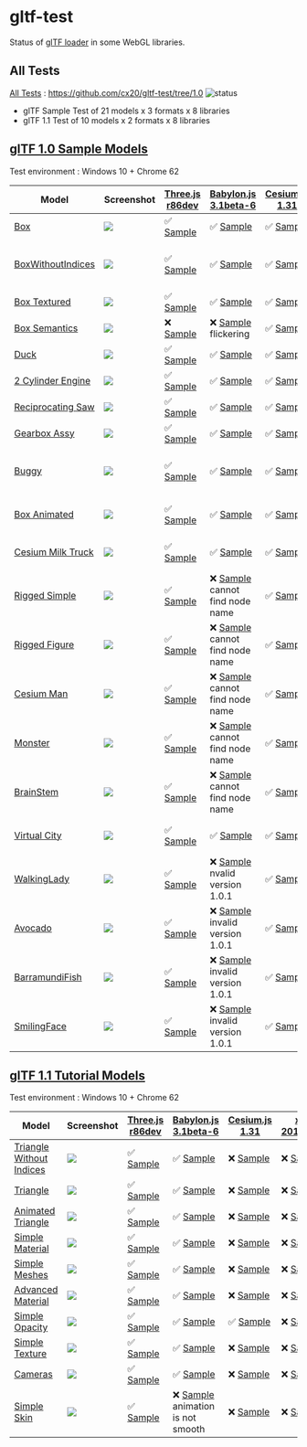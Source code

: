 # gltf-test

Status of [glTF loader](https://github.com/KhronosGroup/glTF#webgl-engines) in some WebGL libraries.

## All Tests

[All Tests]( https://cdn.rawgit.com/cx20/gltf-test/c4c3bb30f3a7d5b6d92e8c3198838741175be266/index.html ) : https://github.com/cx20/gltf-test/tree/1.0 ![status](https://img.shields.io/badge/glTF-1%2E0-yellow.svg?style=flat)
- glTF Sample Test of 21 models x 3 formats x 8 libraries
- glTF 1.1 Test of 10 models x 2 formats x 8 libraries


## [glTF 1.0 Sample Models](https://github.com/KhronosGroup/glTF-Sample-Models/tree/master/1.0)

Test environment : Windows 10 + Chrome 62

| Model                                              | Screenshot                                                   |[Three.js r86dev](https://github.com/mrdoob/three.js/tree/dev/examples/js/loaders/GLTFLoader.js)                              |[Babylon.js 3.1beta-6](https://github.com/BabylonJS/Babylon.js/tree/master/loaders/src/glTF)                                                         |[Cesium.js 1.31](https://github.com/AnalyticalGraphicsInc/cesium/)                                               |[xeogl 2017.02.09](https://github.com/xeolabs/xeogl/tree/master/src/models/gltf)                                               |[GLBoost r2dev](https://github.com/emadurandal/GLBoost/blob/master/src/js/middle_level/loader/GLTFLoader.js)                       |[Grimoire.js 2017.03.12](https://github.com/GrimoireGL/grimoirejs-gltf)                                                               |
|----------------------------------------------------|--------------------------------------------------------------|------------------------------------------------------------------------------------------------------------------------------|--------------------------------------------------------------------------------------------------------------------------------------------------|-----------------------------------------------------------------------------------------------------------------|-------------------------------------------------------------------------------------------------------------------------------|-----------------------------------------------------------------------------------------------------------------------------------|--------------------------------------------------------------------------------------------------------------------------------------|
|[Box](sampleModels/Box)                             |![](sampleModels/Box/screenshot/screenshot.png)               |:white_check_mark: [Sample](https://cdn.rawgit.com/cx20/gltf-test/c4c3bb30f3a7d5b6d92e8c3198838741175be266/examples/threejs/index.html?model=Box&scale=1)                   |:white_check_mark: [Sample](https://cdn.rawgit.com/cx20/gltf-test/c4c3bb30f3a7d5b6d92e8c3198838741175be266/examples/babylonjs/index.html?model=Box&scale=1)                                     |:white_check_mark: [Sample](https://cdn.rawgit.com/cx20/gltf-test/c4c3bb30f3a7d5b6d92e8c3198838741175be266/examples/cesium/index.html?model=Box)               |:white_check_mark: [Sample](https://cdn.rawgit.com/cx20/gltf-test/c4c3bb30f3a7d5b6d92e8c3198838741175be266/examples/xeogl/index.html?model=Box&scale=1)                      |:white_check_mark: [Sample](https://cdn.rawgit.com/cx20/gltf-test/c4c3bb30f3a7d5b6d92e8c3198838741175be266/examples/glboost/index.html?model=Box&scale=1)                        |:white_check_mark: [Sample](https://cdn.rawgit.com/cx20/gltf-test/c4c3bb30f3a7d5b6d92e8c3198838741175be266/examples/grimoiregl/index.html?model=Box&scale=1)                        |
|[BoxWithoutIndices](sampleModels/BoxWithoutIndices) |![](sampleModels/BoxWithoutIndices/screenshot/screenshot.png) |:white_check_mark: [Sample](https://cdn.rawgit.com/cx20/gltf-test/c4c3bb30f3a7d5b6d92e8c3198838741175be266/examples/threejs/index.html?model=BoxWithoutIndices&scale=1)     |:white_check_mark: [Sample](https://cdn.rawgit.com/cx20/gltf-test/c4c3bb30f3a7d5b6d92e8c3198838741175be266/examples/babylonjs/index.html?model=BoxWithoutIndices&scale=1)                       |:white_check_mark: [Sample](https://cdn.rawgit.com/cx20/gltf-test/c4c3bb30f3a7d5b6d92e8c3198838741175be266/examples/cesium/index.html?model=BoxWithoutIndices) |:x: [Sample](https://cdn.rawgit.com/cx20/gltf-test/c4c3bb30f3a7d5b6d92e8c3198838741175be266/examples/xeogl/index.html?model=BoxWithoutIndices&scale=1) glTF-Embedded not work|:white_check_mark: [Sample](https://cdn.rawgit.com/cx20/gltf-test/c4c3bb30f3a7d5b6d92e8c3198838741175be266/examples/glboost/index.html?model=BoxWithoutIndices&scale=1)          |:white_check_mark: [Sample](https://cdn.rawgit.com/cx20/gltf-test/c4c3bb30f3a7d5b6d92e8c3198838741175be266/examples/grimoiregl/index.html?model=BoxWithoutIndices&scale=1)          |
|[Box Textured](sampleModels/BoxTextured)            |![](sampleModels/BoxTextured/screenshot/screenshot.png)       |:white_check_mark: [Sample](https://cdn.rawgit.com/cx20/gltf-test/c4c3bb30f3a7d5b6d92e8c3198838741175be266/examples/threejs/index.html?model=BoxTextured&scale=1)           |:white_check_mark: [Sample](https://cdn.rawgit.com/cx20/gltf-test/c4c3bb30f3a7d5b6d92e8c3198838741175be266/examples/babylonjs/index.html?model=BoxTextured&scale=1)                             |:white_check_mark: [Sample](https://cdn.rawgit.com/cx20/gltf-test/c4c3bb30f3a7d5b6d92e8c3198838741175be266/examples/cesium/index.html?model=BoxTextured)       |:white_check_mark: [Sample](https://cdn.rawgit.com/cx20/gltf-test/c4c3bb30f3a7d5b6d92e8c3198838741175be266/examples/xeogl/index.html?model=BoxTextured&scale=1)              |:white_check_mark: [Sample](https://cdn.rawgit.com/cx20/gltf-test/c4c3bb30f3a7d5b6d92e8c3198838741175be266/examples/glboost/index.html?model=BoxTextured&scale=1)                |:white_check_mark: [Sample](https://cdn.rawgit.com/cx20/gltf-test/c4c3bb30f3a7d5b6d92e8c3198838741175be266/examples/grimoiregl/index.html?model=BoxTextured&scale=1)                |
|[Box Semantics](sampleModels/BoxSemantics)          |![](sampleModels/BoxSemantics/screenshot/screenshot.png)      |:x: [Sample](https://cdn.rawgit.com/cx20/gltf-test/c4c3bb30f3a7d5b6d92e8c3198838741175be266/examples/threejs/index.html?model=BoxSemantics&scale=1)                         |:x: [Sample](https://cdn.rawgit.com/cx20/gltf-test/c4c3bb30f3a7d5b6d92e8c3198838741175be266/examples/babylonjs/index.html?model=BoxSemantics&scale=1) flickering                                |:white_check_mark: [Sample](https://cdn.rawgit.com/cx20/gltf-test/c4c3bb30f3a7d5b6d92e8c3198838741175be266/examples/cesium/index.html?model=BoxSemantics)      |:white_check_mark: [Sample](https://cdn.rawgit.com/cx20/gltf-test/c4c3bb30f3a7d5b6d92e8c3198838741175be266/examples/xeogl/index.html?model=BoxSemantics&scale=1)             |:white_check_mark: [Sample](https://cdn.rawgit.com/cx20/gltf-test/c4c3bb30f3a7d5b6d92e8c3198838741175be266/examples/glboost/index.html?model=BoxSemantics&scale=1)               |:x: [Sample](https://cdn.rawgit.com/cx20/gltf-test/c4c3bb30f3a7d5b6d92e8c3198838741175be266/examples/grimoiregl/index.html?model=BoxSemantics&scale=1)                              |
|[Duck](sampleModels/Duck)                           |![](sampleModels/Duck/screenshot/screenshot.png)              |:white_check_mark: [Sample](https://cdn.rawgit.com/cx20/gltf-test/c4c3bb30f3a7d5b6d92e8c3198838741175be266/examples/threejs/index.html?model=Duck&scale=1)                  |:white_check_mark: [Sample](https://cdn.rawgit.com/cx20/gltf-test/c4c3bb30f3a7d5b6d92e8c3198838741175be266/examples/babylonjs/index.html?model=Duck&scale=1)                                    |:white_check_mark: [Sample](https://cdn.rawgit.com/cx20/gltf-test/c4c3bb30f3a7d5b6d92e8c3198838741175be266/examples/cesium/index.html?model=Duck)              |:white_check_mark: [Sample](https://cdn.rawgit.com/cx20/gltf-test/c4c3bb30f3a7d5b6d92e8c3198838741175be266/examples/xeogl/index.html?model=Duck&scale=1)                     |:white_check_mark: [Sample](https://cdn.rawgit.com/cx20/gltf-test/c4c3bb30f3a7d5b6d92e8c3198838741175be266/examples/glboost/index.html?model=Duck&scale=1)                       |:white_check_mark: [Sample](https://cdn.rawgit.com/cx20/gltf-test/c4c3bb30f3a7d5b6d92e8c3198838741175be266/examples/grimoiregl/index.html?model=Duck&scale=1)                       |
|[2 Cylinder Engine](sampleModels/2CylinderEngine)   |![](sampleModels/2CylinderEngine/screenshot/screenshot.png)   |:white_check_mark: [Sample](https://cdn.rawgit.com/cx20/gltf-test/c4c3bb30f3a7d5b6d92e8c3198838741175be266/examples/threejs/index.html?model=2CylinderEngine&scale=0.005)   |:white_check_mark: [Sample](https://cdn.rawgit.com/cx20/gltf-test/c4c3bb30f3a7d5b6d92e8c3198838741175be266/examples/babylonjs/index.html?model=2CylinderEngine&scale=0.005)                     |:white_check_mark: [Sample](https://cdn.rawgit.com/cx20/gltf-test/c4c3bb30f3a7d5b6d92e8c3198838741175be266/examples/cesium/index.html?model=2CylinderEngine)   |:white_check_mark: [Sample](https://cdn.rawgit.com/cx20/gltf-test/c4c3bb30f3a7d5b6d92e8c3198838741175be266/examples/xeogl/index.html?model=2CylinderEngine&scale=0.005)      |:white_check_mark: [Sample](https://cdn.rawgit.com/cx20/gltf-test/c4c3bb30f3a7d5b6d92e8c3198838741175be266/examples/glboost/index.html?model=2CylinderEngine&scale=0.005)        |:white_check_mark: [Sample](https://cdn.rawgit.com/cx20/gltf-test/c4c3bb30f3a7d5b6d92e8c3198838741175be266/examples/grimoiregl/index.html?model=2CylinderEngine&scale=0.005)        |
|[Reciprocating Saw](sampleModels/ReciprocatingSaw)  |![](sampleModels/ReciprocatingSaw/screenshot/screenshot.png)  |:white_check_mark: [Sample](https://cdn.rawgit.com/cx20/gltf-test/c4c3bb30f3a7d5b6d92e8c3198838741175be266/examples/threejs/index.html?model=ReciprocatingSaw&scale=0.01)   |:white_check_mark: [Sample](https://cdn.rawgit.com/cx20/gltf-test/c4c3bb30f3a7d5b6d92e8c3198838741175be266/examples/babylonjs/index.html?model=ReciprocatingSaw&scale=0.01)                     |:white_check_mark: [Sample](https://cdn.rawgit.com/cx20/gltf-test/c4c3bb30f3a7d5b6d92e8c3198838741175be266/examples/cesium/index.html?model=ReciprocatingSaw)  |:white_check_mark: [Sample](https://cdn.rawgit.com/cx20/gltf-test/c4c3bb30f3a7d5b6d92e8c3198838741175be266/examples/xeogl/index.html?model=ReciprocatingSaw&scale=0.01)      |:white_check_mark: [Sample](https://cdn.rawgit.com/cx20/gltf-test/c4c3bb30f3a7d5b6d92e8c3198838741175be266/examples/glboost/index.html?model=ReciprocatingSaw&scale=0.01)        |:white_check_mark: [Sample](https://cdn.rawgit.com/cx20/gltf-test/c4c3bb30f3a7d5b6d92e8c3198838741175be266/examples/grimoiregl/index.html?model=ReciprocatingSaw&scale=0.01)        |
|[Gearbox Assy](sampleModels/GearboxAssy)            |![](sampleModels/GearboxAssy/screenshot/screenshot.png)       |:white_check_mark: [Sample](https://cdn.rawgit.com/cx20/gltf-test/c4c3bb30f3a7d5b6d92e8c3198838741175be266/examples/threejs/index.html?model=GearboxAssy&scale=1)           |:white_check_mark: [Sample](https://cdn.rawgit.com/cx20/gltf-test/c4c3bb30f3a7d5b6d92e8c3198838741175be266/examples/babylonjs/index.html?model=GearboxAssy&scale=1)                             |:white_check_mark: [Sample](https://cdn.rawgit.com/cx20/gltf-test/c4c3bb30f3a7d5b6d92e8c3198838741175be266/examples/cesium/index.html?model=GearboxAssy)       |:white_check_mark: [Sample](https://cdn.rawgit.com/cx20/gltf-test/c4c3bb30f3a7d5b6d92e8c3198838741175be266/examples/xeogl/index.html?model=GearboxAssy&scale=1)              |:white_check_mark: [Sample](https://cdn.rawgit.com/cx20/gltf-test/c4c3bb30f3a7d5b6d92e8c3198838741175be266/examples/glboost/index.html?model=GearboxAssy&scale=1)                |:white_check_mark: [Sample](https://cdn.rawgit.com/cx20/gltf-test/c4c3bb30f3a7d5b6d92e8c3198838741175be266/examples/grimoiregl/index.html?model=GearboxAssy&scale=1)                |
|[Buggy](sampleModels/Buggy)                         |![](sampleModels/Buggy/screenshot/screenshot.png)             |:white_check_mark: [Sample](https://cdn.rawgit.com/cx20/gltf-test/c4c3bb30f3a7d5b6d92e8c3198838741175be266/examples/threejs/index.html?model=Buggy&scale=0.02)              |:white_check_mark: [Sample](https://cdn.rawgit.com/cx20/gltf-test/c4c3bb30f3a7d5b6d92e8c3198838741175be266/examples/babylonjs/index.html?model=Buggy&scale=0.02)                                |:white_check_mark: [Sample](https://cdn.rawgit.com/cx20/gltf-test/c4c3bb30f3a7d5b6d92e8c3198838741175be266/examples/cesium/index.html?model=Buggy)             |:x: [Sample](https://cdn.rawgit.com/cx20/gltf-test/c4c3bb30f3a7d5b6d92e8c3198838741175be266/examples/xeogl/index.html?model=Buggy&scale=0.02) only partial (glTF-Embedded)   |:white_check_mark: [Sample](https://cdn.rawgit.com/cx20/gltf-test/c4c3bb30f3a7d5b6d92e8c3198838741175be266/examples/glboost/index.html?model=Buggy&scale=0.02)                   |:white_check_mark: [Sample](https://cdn.rawgit.com/cx20/gltf-test/c4c3bb30f3a7d5b6d92e8c3198838741175be266/examples/grimoiregl/index.html?model=Buggy&scale=0.02)                   |
|[Box Animated](sampleModels/BoxAnimated)            |![](sampleModels/BoxAnimated/screenshot/screenshot.gif)       |:white_check_mark: [Sample](https://cdn.rawgit.com/cx20/gltf-test/c4c3bb30f3a7d5b6d92e8c3198838741175be266/examples/threejs/index.html?model=BoxAnimated&scale=0.5)         |:white_check_mark: [Sample](https://cdn.rawgit.com/cx20/gltf-test/c4c3bb30f3a7d5b6d92e8c3198838741175be266/examples/babylonjs/index.html?model=BoxAnimated&scale=0.5)                           |:white_check_mark: [Sample](https://cdn.rawgit.com/cx20/gltf-test/c4c3bb30f3a7d5b6d92e8c3198838741175be266/examples/cesium/index.html?model=BoxAnimated)       |:x: [Sample](https://cdn.rawgit.com/cx20/gltf-test/c4c3bb30f3a7d5b6d92e8c3198838741175be266/examples/xeogl/index.html?model=BoxAnimated&scale=0.5) animation not support     |:white_check_mark: [Sample](https://cdn.rawgit.com/cx20/gltf-test/c4c3bb30f3a7d5b6d92e8c3198838741175be266/examples/glboost/index.html?model=BoxAnimated&scale=0.5)              |:white_check_mark: [Sample](https://cdn.rawgit.com/cx20/gltf-test/c4c3bb30f3a7d5b6d92e8c3198838741175be266/examples/grimoiregl/index.html?model=BoxAnimated&scale=0.5)              |
|[Cesium Milk Truck](sampleModels/CesiumMilkTruck)   |![](sampleModels/CesiumMilkTruck/screenshot/screenshot.gif)   |:white_check_mark: [Sample](https://cdn.rawgit.com/cx20/gltf-test/c4c3bb30f3a7d5b6d92e8c3198838741175be266/examples/threejs/index.html?model=CesiumMilkTruck&scale=0.5)     |:white_check_mark: [Sample](https://cdn.rawgit.com/cx20/gltf-test/c4c3bb30f3a7d5b6d92e8c3198838741175be266/examples/babylonjs/index.html?model=CesiumMilkTruck&scale=0.5)                       |:white_check_mark: [Sample](https://cdn.rawgit.com/cx20/gltf-test/c4c3bb30f3a7d5b6d92e8c3198838741175be266/examples/cesium/index.html?model=CesiumMilkTruck)   |:x: [Sample](https://cdn.rawgit.com/cx20/gltf-test/c4c3bb30f3a7d5b6d92e8c3198838741175be266/examples/xeogl/index.html?model=CesiumMilkTruck&scale=0.5) animation not support |:white_check_mark: [Sample](https://cdn.rawgit.com/cx20/gltf-test/c4c3bb30f3a7d5b6d92e8c3198838741175be266/examples/glboost/index.html?model=CesiumMilkTruck&scale=0.5)          |:white_check_mark: [Sample](https://cdn.rawgit.com/cx20/gltf-test/c4c3bb30f3a7d5b6d92e8c3198838741175be266/examples/grimoiregl/index.html?model=CesiumMilkTruck&scale=0.5)          |
|[Rigged Simple](sampleModels/RiggedSimple)          |![](sampleModels/RiggedSimple/screenshot/screenshot.gif)      |:white_check_mark: [Sample](https://cdn.rawgit.com/cx20/gltf-test/c4c3bb30f3a7d5b6d92e8c3198838741175be266/examples/threejs/index.html?model=RiggedSimple&scale=0.2)        |:x: [Sample](https://cdn.rawgit.com/cx20/gltf-test/c4c3bb30f3a7d5b6d92e8c3198838741175be266/examples/babylonjs/index.html?model=RiggedSimple&scale=0.2) cannot find node name                   |:white_check_mark: [Sample](https://cdn.rawgit.com/cx20/gltf-test/c4c3bb30f3a7d5b6d92e8c3198838741175be266/examples/cesium/index.html?model=RiggedSimple)      |:x: [Sample](https://cdn.rawgit.com/cx20/gltf-test/c4c3bb30f3a7d5b6d92e8c3198838741175be266/examples/xeogl/index.html?model=RiggedSimple&scale=0.2) animation not support    |:white_check_mark: [Sample](https://cdn.rawgit.com/cx20/gltf-test/c4c3bb30f3a7d5b6d92e8c3198838741175be266/examples/glboost/index.html?model=RiggedSimple&scale=0.2)             |:white_check_mark: [Sample](https://cdn.rawgit.com/cx20/gltf-test/c4c3bb30f3a7d5b6d92e8c3198838741175be266/examples/grimoiregl/index.html?model=RiggedSimple&scale=0.2)             |
|[Rigged Figure](sampleModels/RiggedFigure)          |![](sampleModels/RiggedFigure/screenshot/screenshot.gif)      |:white_check_mark: [Sample](https://cdn.rawgit.com/cx20/gltf-test/c4c3bb30f3a7d5b6d92e8c3198838741175be266/examples/threejs/index.html?model=RiggedFigure&scale=1)          |:x: [Sample](https://cdn.rawgit.com/cx20/gltf-test/c4c3bb30f3a7d5b6d92e8c3198838741175be266/examples/babylonjs/index.html?model=RiggedFigure&scale=1) cannot find node name                     |:white_check_mark: [Sample](https://cdn.rawgit.com/cx20/gltf-test/c4c3bb30f3a7d5b6d92e8c3198838741175be266/examples/cesium/index.html?model=RiggedFigure)      |:x: [Sample](https://cdn.rawgit.com/cx20/gltf-test/c4c3bb30f3a7d5b6d92e8c3198838741175be266/examples/xeogl/index.html?model=RiggedFigure&scale=1) animation not support      |:white_check_mark: [Sample](https://cdn.rawgit.com/cx20/gltf-test/c4c3bb30f3a7d5b6d92e8c3198838741175be266/examples/glboost/index.html?model=RiggedFigure&scale=1)               |:white_check_mark: [Sample](https://cdn.rawgit.com/cx20/gltf-test/c4c3bb30f3a7d5b6d92e8c3198838741175be266/examples/grimoiregl/index.html?model=RiggedFigure&scale=1)               |
|[Cesium Man](sampleModels/CesiumMan)                |![](sampleModels/CesiumMan/screenshot/screenshot.gif)         |:white_check_mark: [Sample](https://cdn.rawgit.com/cx20/gltf-test/c4c3bb30f3a7d5b6d92e8c3198838741175be266/examples/threejs/index.html?model=CesiumMan&scale=1)             |:x: [Sample](https://cdn.rawgit.com/cx20/gltf-test/c4c3bb30f3a7d5b6d92e8c3198838741175be266/examples/babylonjs/index.html?model=CesiumMan&scale=1) cannot find node name                        |:white_check_mark: [Sample](https://cdn.rawgit.com/cx20/gltf-test/c4c3bb30f3a7d5b6d92e8c3198838741175be266/examples/cesium/index.html?model=CesiumMan)         |:x: [Sample](https://cdn.rawgit.com/cx20/gltf-test/c4c3bb30f3a7d5b6d92e8c3198838741175be266/examples/xeogl/index.html?model=CesiumMan&scale=1) animation not support         |:white_check_mark: [Sample](https://cdn.rawgit.com/cx20/gltf-test/c4c3bb30f3a7d5b6d92e8c3198838741175be266/examples/glboost/index.html?model=CesiumMan&scale=1)                  |:white_check_mark: [Sample](https://cdn.rawgit.com/cx20/gltf-test/c4c3bb30f3a7d5b6d92e8c3198838741175be266/examples/grimoiregl/index.html?model=CesiumMan&scale=1)                  |
|[Monster](sampleModels/Monster)                     |![](sampleModels/Monster/screenshot/screenshot.gif)           |:white_check_mark: [Sample](https://cdn.rawgit.com/cx20/gltf-test/c4c3bb30f3a7d5b6d92e8c3198838741175be266/examples/threejs/index.html?model=Monster&scale=0.05)            |:x: [Sample](https://cdn.rawgit.com/cx20/gltf-test/c4c3bb30f3a7d5b6d92e8c3198838741175be266/examples/babylonjs/index.html?model=Monster&scale=0.05) cannot find node name                       |:white_check_mark: [Sample](https://cdn.rawgit.com/cx20/gltf-test/c4c3bb30f3a7d5b6d92e8c3198838741175be266/examples/cesium/index.html?model=Monster)           |:x: [Sample](https://cdn.rawgit.com/cx20/gltf-test/c4c3bb30f3a7d5b6d92e8c3198838741175be266/examples/xeogl/index.html?model=Monster&scale=0.05) animation not support        |:white_check_mark: [Sample](https://cdn.rawgit.com/cx20/gltf-test/c4c3bb30f3a7d5b6d92e8c3198838741175be266/examples/glboost/index.html?model=Monster&scale=0.05)                 |:white_check_mark: [Sample](https://cdn.rawgit.com/cx20/gltf-test/c4c3bb30f3a7d5b6d92e8c3198838741175be266/examples/grimoiregl/index.html?model=Monster&scale=0.05)                 |
|[BrainStem](sampleModels/BrainStem)                 |![](sampleModels/BrainStem/screenshot/screenshot.gif)         |:white_check_mark: [Sample](https://cdn.rawgit.com/cx20/gltf-test/c4c3bb30f3a7d5b6d92e8c3198838741175be266/examples/threejs/index.html?model=BrainStem&scale=1)             |:x: [Sample](https://cdn.rawgit.com/cx20/gltf-test/c4c3bb30f3a7d5b6d92e8c3198838741175be266/examples/babylonjs/index.html?model=BrainStem&scale=1) cannot find node name                        |:white_check_mark: [Sample](https://cdn.rawgit.com/cx20/gltf-test/c4c3bb30f3a7d5b6d92e8c3198838741175be266/examples/cesium/index.html?model=BrainStem)         |:x: [Sample](https://cdn.rawgit.com/cx20/gltf-test/c4c3bb30f3a7d5b6d92e8c3198838741175be266/examples/xeogl/index.html?model=BrainStem&scale=1) only partial                  |:white_check_mark: [Sample](https://cdn.rawgit.com/cx20/gltf-test/c4c3bb30f3a7d5b6d92e8c3198838741175be266/examples/glboost/index.html?model=BrainStem&scale=1)                  |:white_check_mark: [Sample](https://cdn.rawgit.com/cx20/gltf-test/c4c3bb30f3a7d5b6d92e8c3198838741175be266/examples/grimoiregl/index.html?model=BrainStem&scale=1)                  |
|[Virtual City](sampleModels/VC)                     |![](sampleModels/VC/screenshot/screenshot.gif)                |:white_check_mark: [Sample](https://cdn.rawgit.com/cx20/gltf-test/c4c3bb30f3a7d5b6d92e8c3198838741175be266/examples/threejs/index.html?model=VC&scale=0.2)                  |:white_check_mark: [Sample](https://cdn.rawgit.com/cx20/gltf-test/c4c3bb30f3a7d5b6d92e8c3198838741175be266/examples/babylonjs/index.html?model=VC&scale=0.2)                                    |:white_check_mark: [Sample](https://cdn.rawgit.com/cx20/gltf-test/c4c3bb30f3a7d5b6d92e8c3198838741175be266/examples/cesium/index.html?model=VC)                |:x: [Sample](https://cdn.rawgit.com/cx20/gltf-test/c4c3bb30f3a7d5b6d92e8c3198838741175be266/examples/xeogl/index.html?model=VC&scale=0.2) animation not support              |:white_check_mark: [Sample](https://cdn.rawgit.com/cx20/gltf-test/c4c3bb30f3a7d5b6d92e8c3198838741175be266/examples/glboost/index.html?model=VC&scale=0.2)                       |:white_check_mark: [Sample](https://cdn.rawgit.com/cx20/gltf-test/c4c3bb30f3a7d5b6d92e8c3198838741175be266/examples/grimoiregl/index.html?model=VC&scale=0.2)                       |
|[WalkingLady](sampleModels/WalkingLady)             |![](sampleModels/WalkingLady/screenshot/screenshot.gif)       |:white_check_mark: [Sample](https://cdn.rawgit.com/cx20/gltf-test/c4c3bb30f3a7d5b6d92e8c3198838741175be266/examples/threejs/index.html?model=WalkingLady&scale=1)           |:x: [Sample](https://cdn.rawgit.com/cx20/gltf-test/c4c3bb30f3a7d5b6d92e8c3198838741175be266/examples/babylonjs/index.html?model=WalkingLady&scale=1) nvalid version 1.0.1                       |:white_check_mark: [Sample](https://cdn.rawgit.com/cx20/gltf-test/c4c3bb30f3a7d5b6d92e8c3198838741175be266/examples/cesium/index.html?model=WalkingLady)       |:x: [Sample](https://cdn.rawgit.com/cx20/gltf-test/c4c3bb30f3a7d5b6d92e8c3198838741175be266/examples/xeogl/index.html?model=WalkingLady&scale=1) animation not support       |:white_check_mark: [Sample](https://cdn.rawgit.com/cx20/gltf-test/c4c3bb30f3a7d5b6d92e8c3198838741175be266/examples/glboost/index.html?model=WalkingLady&scale=1)                |:white_check_mark: [Sample](https://cdn.rawgit.com/cx20/gltf-test/c4c3bb30f3a7d5b6d92e8c3198838741175be266/examples/grimoiregl/index.html?model=WalkingLady&scale=1)                |
|[Avocado](sampleModels/Avocado)                     |![](sampleModels/Avocado/screenshot/screenshot.png)           |:white_check_mark: [Sample](https://cdn.rawgit.com/cx20/gltf-test/c4c3bb30f3a7d5b6d92e8c3198838741175be266/examples/threejs/index.html?model=Avocado&scale=0.5)             |:x: [Sample](https://cdn.rawgit.com/cx20/gltf-test/c4c3bb30f3a7d5b6d92e8c3198838741175be266/examples/babylonjs/index.html?model=Avocado&scale=0.5) invalid version 1.0.1                        |:white_check_mark: [Sample](https://cdn.rawgit.com/cx20/gltf-test/c4c3bb30f3a7d5b6d92e8c3198838741175be266/examples/cesium/index.html?model=Avocado)           |:white_check_mark: [Sample](https://cdn.rawgit.com/cx20/gltf-test/c4c3bb30f3a7d5b6d92e8c3198838741175be266/examples/xeogl/index.html?model=Avocado&scale=0.5)                |:white_check_mark: [Sample](https://cdn.rawgit.com/cx20/gltf-test/c4c3bb30f3a7d5b6d92e8c3198838741175be266/examples/glboost/index.html?model=Avocado&scale=0.5)                  |:white_check_mark: [Sample](https://cdn.rawgit.com/cx20/gltf-test/c4c3bb30f3a7d5b6d92e8c3198838741175be266/examples/grimoiregl/index.html?model=Avocado&scale=0.5)                  |
|[BarramundiFish](sampleModels/BarramundiFish)       |![](sampleModels/BarramundiFish/screenshot/screenshot.png)    |:white_check_mark: [Sample](https://cdn.rawgit.com/cx20/gltf-test/c4c3bb30f3a7d5b6d92e8c3198838741175be266/examples/threejs/index.html?model=BarramundiFish&scale=0.05)     |:x: [Sample](https://cdn.rawgit.com/cx20/gltf-test/c4c3bb30f3a7d5b6d92e8c3198838741175be266/examples/babylonjs/index.html?model=BarramundiFish&scale=0.05) invalid version 1.0.1                |:white_check_mark: [Sample](https://cdn.rawgit.com/cx20/gltf-test/c4c3bb30f3a7d5b6d92e8c3198838741175be266/examples/cesium/index.html?model=BarramundiFish)    |:white_check_mark: [Sample](https://cdn.rawgit.com/cx20/gltf-test/c4c3bb30f3a7d5b6d92e8c3198838741175be266/examples/xeogl/index.html?model=BarramundiFish&scale=0.05)        |:white_check_mark: [Sample](https://cdn.rawgit.com/cx20/gltf-test/c4c3bb30f3a7d5b6d92e8c3198838741175be266/examples/glboost/index.html?model=BarramundiFish&scale=0.05)          |:white_check_mark: [Sample](https://cdn.rawgit.com/cx20/gltf-test/c4c3bb30f3a7d5b6d92e8c3198838741175be266/examples/grimoiregl/index.html?model=BarramundiFish&scale=0.05)          |
|[SmilingFace](sampleModels/SmilingFace)             |![](sampleModels/SmilingFace/screenshot/screenshot.png)       |:white_check_mark: [Sample](https://cdn.rawgit.com/cx20/gltf-test/c4c3bb30f3a7d5b6d92e8c3198838741175be266/examples/threejs/index.html?model=SmilingFace&scale=1.0)         |:x: [Sample](https://cdn.rawgit.com/cx20/gltf-test/c4c3bb30f3a7d5b6d92e8c3198838741175be266/examples/babylonjs/index.html?model=SmilingFace&scale=1.0) invalid version 1.0.1                    |:white_check_mark: [Sample](https://cdn.rawgit.com/cx20/gltf-test/c4c3bb30f3a7d5b6d92e8c3198838741175be266/examples/cesium/index.html?model=SmilingFace)       |:white_check_mark: [Sample](https://cdn.rawgit.com/cx20/gltf-test/c4c3bb30f3a7d5b6d92e8c3198838741175be266/examples/xeogl/index.html?model=SmilingFace&scale=1.0)            |:white_check_mark: [Sample](https://cdn.rawgit.com/cx20/gltf-test/c4c3bb30f3a7d5b6d92e8c3198838741175be266/examples/glboost/index.html?model=SmilingFace&scale=1.0)              |:white_check_mark: [Sample](https://cdn.rawgit.com/cx20/gltf-test/c4c3bb30f3a7d5b6d92e8c3198838741175be266/examples/grimoiregl/index.html?model=SmilingFace&scale=1.0)              |

## [glTF 1.1 Tutorial Models](https://github.com/javagl/gltfTutorialModels)

Test environment : Windows 10 + Chrome 62

|Model                                                              |Screenshot                                                          |[Three.js r86dev](https://github.com/mrdoob/three.js/tree/dev/examples/js/loaders/GLTFLoader.js)                                                                |[Babylon.js 3.1beta-6](https://github.com/BabylonJS/Babylon.js/tree/master/loaders/src/glTF)                                                                               |[Cesium.js 1.31](https://github.com/AnalyticalGraphicsInc/cesium/)                                                                                        |[xeogl 2017.02.09](https://github.com/xeolabs/xeogl/tree/master/src/models/gltf)                                                               |[GLBoost r2dev](https://github.com/emadurandal/GLBoost/blob/master/src/js/middle_level/loader/GLTFLoader.js)                                                    |[Grimoire.js 2017.03.12](https://github.com/GrimoireGL/grimoirejs-gltf)                                                                             |
|-------------------------------------------------------------------|--------------------------------------------------------------------|----------------------------------------------------------------------------------------------------------------------------------------------------------------|------------------------------------------------------------------------------------------------------------------------------------------------------------------------|----------------------------------------------------------------------------------------------------------------------------------------------------------|-----------------------------------------------------------------------------------------------------------------------------------------------|----------------------------------------------------------------------------------------------------------------------------------------------------------------|----------------------------------------------------------------------------------------------------------------------------------------------------|
|[Triangle Without Indices](tutorialModels/TriangleWithoutIndices)  |![](tutorialModels/TriangleWithoutIndices/screenshot/screenshot.png)|:white_check_mark: [Sample](https://cdn.rawgit.com/cx20/gltf-test/c4c3bb30f3a7d5b6d92e8c3198838741175be266/examples/threejs/index.html?category=tutorialModels&model=TriangleWithoutIndices&scale=1&type=glTF)|:white_check_mark: [Sample](https://cdn.rawgit.com/cx20/gltf-test/c4c3bb30f3a7d5b6d92e8c3198838741175be266/examples/babylonjs/index.html?category=tutorialModels&model=TriangleWithoutIndices&scale=1&type=glTF)      |:x: [Sample](https://cdn.rawgit.com/cx20/gltf-test/c4c3bb30f3a7d5b6d92e8c3198838741175be266/examples/cesium/index.html?category=tutorialModels&model=TriangleWithoutIndices&scale=1&type=glTF)          |:x: [Sample](https://cdn.rawgit.com/cx20/gltf-test/c4c3bb30f3a7d5b6d92e8c3198838741175be266/examples/xeogl/index.html?category=tutorialModels&model=TriangleWithoutIndices&scale=1&type=glTF)|:white_check_mark: [Sample](https://cdn.rawgit.com/cx20/gltf-test/c4c3bb30f3a7d5b6d92e8c3198838741175be266/examples/glboost/index.html?category=tutorialModels&model=TriangleWithoutIndices&scale=1&type=glTF)|:x: [Sample](https://cdn.rawgit.com/cx20/gltf-test/c4c3bb30f3a7d5b6d92e8c3198838741175be266/examples/grimoiregl/index.html?category=tutorialModels&model=TriangleWithoutIndices&scale=1&type=glTF)|
|[Triangle](tutorialModels/Triangle)                                |![](tutorialModels/Triangle/screenshot/screenshot.png)              |:white_check_mark: [Sample](https://cdn.rawgit.com/cx20/gltf-test/c4c3bb30f3a7d5b6d92e8c3198838741175be266/examples/threejs/index.html?category=tutorialModels&model=Triangle&scale=1&type=glTF)              |:white_check_mark: [Sample](https://cdn.rawgit.com/cx20/gltf-test/c4c3bb30f3a7d5b6d92e8c3198838741175be266/examples/babylonjs/index.html?category=tutorialModels&model=Triangle&scale=1&type=glTF)                    |:x: [Sample](https://cdn.rawgit.com/cx20/gltf-test/c4c3bb30f3a7d5b6d92e8c3198838741175be266/examples/cesium/index.html?category=tutorialModels&model=Triangle&scale=1&type=glTF)                        |:x: [Sample](https://cdn.rawgit.com/cx20/gltf-test/c4c3bb30f3a7d5b6d92e8c3198838741175be266/examples/xeogl/index.html?category=tutorialModels&model=Triangle&scale=1&type=glTF)              |:white_check_mark: [Sample](https://cdn.rawgit.com/cx20/gltf-test/c4c3bb30f3a7d5b6d92e8c3198838741175be266/examples/glboost/index.html?category=tutorialModels&model=Triangle&scale=1&type=glTF)              |:x: [Sample](https://cdn.rawgit.com/cx20/gltf-test/c4c3bb30f3a7d5b6d92e8c3198838741175be266/examples/grimoiregl/index.html?category=tutorialModels&model=Triangle&scale=1&type=glTF)              |
|[Animated Triangle](tutorialModels/AnimatedTriangle)               |![](tutorialModels/AnimatedTriangle/screenshot/screenshot.gif)      |:white_check_mark: [Sample](https://cdn.rawgit.com/cx20/gltf-test/c4c3bb30f3a7d5b6d92e8c3198838741175be266/examples/threejs/index.html?category=tutorialModels&model=AnimatedTriangle&scale=1&type=glTF)      |:white_check_mark: [Sample](https://cdn.rawgit.com/cx20/gltf-test/c4c3bb30f3a7d5b6d92e8c3198838741175be266/examples/babylonjs/index.html?category=tutorialModels&model=AnimatedTriangle&scale=1&type=glTF)            |:x: [Sample](https://cdn.rawgit.com/cx20/gltf-test/c4c3bb30f3a7d5b6d92e8c3198838741175be266/examples/cesium/index.html?category=tutorialModels&model=AnimatedTriangle&scale=1&type=glTF)                |:x: [Sample](https://cdn.rawgit.com/cx20/gltf-test/c4c3bb30f3a7d5b6d92e8c3198838741175be266/examples/xeogl/index.html?category=tutorialModels&model=AnimatedTriangle&scale=1&type=glTF)      |:white_check_mark: [Sample](https://cdn.rawgit.com/cx20/gltf-test/c4c3bb30f3a7d5b6d92e8c3198838741175be266/examples/glboost/index.html?category=tutorialModels&model=AnimatedTriangle&scale=1&type=glTF)      |:x: [Sample](https://cdn.rawgit.com/cx20/gltf-test/c4c3bb30f3a7d5b6d92e8c3198838741175be266/examples/grimoiregl/index.html?category=tutorialModels&model=AnimatedTriangle&scale=1&type=glTF)      |
|[Simple Material](tutorialModels/SimpleMaterial)                   |![](tutorialModels/SimpleMaterial/screenshot/screenshot.png)        |:white_check_mark: [Sample](https://cdn.rawgit.com/cx20/gltf-test/c4c3bb30f3a7d5b6d92e8c3198838741175be266/examples/threejs/index.html?category=tutorialModels&model=SimpleMaterial&scale=1&type=glTF)        |:white_check_mark: [Sample](https://cdn.rawgit.com/cx20/gltf-test/c4c3bb30f3a7d5b6d92e8c3198838741175be266/examples/babylonjs/index.html?category=tutorialModels&model=SimpleMaterial&scale=1&type=glTF)              |:x: [Sample](https://cdn.rawgit.com/cx20/gltf-test/c4c3bb30f3a7d5b6d92e8c3198838741175be266/examples/cesium/index.html?category=tutorialModels&model=SimpleMaterial&scale=1&type=glTF)                  |:x: [Sample](https://cdn.rawgit.com/cx20/gltf-test/c4c3bb30f3a7d5b6d92e8c3198838741175be266/examples/xeogl/index.html?category=tutorialModels&model=SimpleMaterial&scale=1&type=glTF)        |:white_check_mark: [Sample](https://cdn.rawgit.com/cx20/gltf-test/c4c3bb30f3a7d5b6d92e8c3198838741175be266/examples/glboost/index.html?category=tutorialModels&model=SimpleMaterial&scale=1&type=glTF)        |:x: [Sample](https://cdn.rawgit.com/cx20/gltf-test/c4c3bb30f3a7d5b6d92e8c3198838741175be266/examples/grimoiregl/index.html?category=tutorialModels&model=SimpleMaterial&scale=1&type=glTF)        |
|[Simple Meshes](tutorialModels/SimpleMeshes)                       |![](tutorialModels/SimpleMeshes/screenshot/screenshot.png)          |:white_check_mark: [Sample](https://cdn.rawgit.com/cx20/gltf-test/c4c3bb30f3a7d5b6d92e8c3198838741175be266/examples/threejs/index.html?category=tutorialModels&model=SimpleMeshes&scale=1&type=glTF)          |:white_check_mark: [Sample](https://cdn.rawgit.com/cx20/gltf-test/c4c3bb30f3a7d5b6d92e8c3198838741175be266/examples/babylonjs/index.html?category=tutorialModels&model=SimpleMeshes&scale=1&type=glTF)                |:x: [Sample](https://cdn.rawgit.com/cx20/gltf-test/c4c3bb30f3a7d5b6d92e8c3198838741175be266/examples/cesium/index.html?category=tutorialModels&model=SimpleMeshes&scale=1&type=glTF)                    |:x: [Sample](https://cdn.rawgit.com/cx20/gltf-test/c4c3bb30f3a7d5b6d92e8c3198838741175be266/examples/xeogl/index.html?category=tutorialModels&model=SimpleMeshes&scale=1&type=glTF)          |:white_check_mark: [Sample](https://cdn.rawgit.com/cx20/gltf-test/c4c3bb30f3a7d5b6d92e8c3198838741175be266/examples/glboost/index.html?category=tutorialModels&model=SimpleMeshes&scale=1&type=glTF)          |:x: [Sample](https://cdn.rawgit.com/cx20/gltf-test/c4c3bb30f3a7d5b6d92e8c3198838741175be266/examples/grimoiregl/index.html?category=tutorialModels&model=SimpleMeshes&scale=1&type=glTF)          |
|[Advanced Material](tutorialModels/AdvancedMaterial)               |![](tutorialModels/AdvancedMaterial/screenshot/screenshot.png)      |:white_check_mark: [Sample](https://cdn.rawgit.com/cx20/gltf-test/c4c3bb30f3a7d5b6d92e8c3198838741175be266/examples/threejs/index.html?category=tutorialModels&model=AdvancedMaterial&scale=1&type=glTF)      |:white_check_mark: [Sample](https://cdn.rawgit.com/cx20/gltf-test/c4c3bb30f3a7d5b6d92e8c3198838741175be266/examples/babylonjs/index.html?category=tutorialModels&model=AdvancedMaterial&scale=1&type=glTF)            |:x: [Sample](https://cdn.rawgit.com/cx20/gltf-test/c4c3bb30f3a7d5b6d92e8c3198838741175be266/examples/cesium/index.html?category=tutorialModels&model=AdvancedMaterial&scale=1&type=glTF)                |:x: [Sample](https://cdn.rawgit.com/cx20/gltf-test/c4c3bb30f3a7d5b6d92e8c3198838741175be266/examples/xeogl/index.html?category=tutorialModels&model=AdvancedMaterial&scale=1&type=glTF)      |:white_check_mark: [Sample](https://cdn.rawgit.com/cx20/gltf-test/c4c3bb30f3a7d5b6d92e8c3198838741175be266/examples/glboost/index.html?category=tutorialModels&model=AdvancedMaterial&scale=1&type=glTF)      |:x: [Sample](https://cdn.rawgit.com/cx20/gltf-test/c4c3bb30f3a7d5b6d92e8c3198838741175be266/examples/grimoiregl/index.html?category=tutorialModels&model=AdvancedMaterial&scale=1&type=glTF)      |
|[Simple Opacity](tutorialModels/SimpleOpacity)                     |![](tutorialModels/SimpleOpacity/screenshot/screenshot.png)         |:white_check_mark: [Sample](https://cdn.rawgit.com/cx20/gltf-test/c4c3bb30f3a7d5b6d92e8c3198838741175be266/examples/threejs/index.html?category=tutorialModels&model=SimpleOpacity&scale=1&type=glTF)         |:white_check_mark: [Sample](https://cdn.rawgit.com/cx20/gltf-test/c4c3bb30f3a7d5b6d92e8c3198838741175be266/examples/babylonjs/index.html?category=tutorialModels&model=SimpleOpacity&scale=1&type=glTF)               |:white_check_mark: [Sample](https://cdn.rawgit.com/cx20/gltf-test/c4c3bb30f3a7d5b6d92e8c3198838741175be266/examples/cesium/index.html?category=tutorialModels&model=SimpleOpacity&scale=1&type=glTF)    |:x: [Sample](https://cdn.rawgit.com/cx20/gltf-test/c4c3bb30f3a7d5b6d92e8c3198838741175be266/examples/xeogl/index.html?category=tutorialModels&model=SimpleOpacity&scale=1&type=glTF)         |:white_check_mark: [Sample](https://cdn.rawgit.com/cx20/gltf-test/c4c3bb30f3a7d5b6d92e8c3198838741175be266/examples/glboost/index.html?category=tutorialModels&model=SimpleOpacity&scale=1&type=glTF)         |:x: [Sample](https://cdn.rawgit.com/cx20/gltf-test/c4c3bb30f3a7d5b6d92e8c3198838741175be266/examples/grimoiregl/index.html?category=tutorialModels&model=SimpleOpacity&scale=1&type=glTF)         |
|[Simple Texture](tutorialModels/SimpleTexture)                     |![](tutorialModels/SimpleTexture/screenshot/screenshot.png)         |:white_check_mark: [Sample](https://cdn.rawgit.com/cx20/gltf-test/c4c3bb30f3a7d5b6d92e8c3198838741175be266/examples/threejs/index.html?category=tutorialModels&model=SimpleTexture&scale=1&type=glTF)         |:white_check_mark: [Sample](https://cdn.rawgit.com/cx20/gltf-test/c4c3bb30f3a7d5b6d92e8c3198838741175be266/examples/babylonjs/index.html?category=tutorialModels&model=SimpleTexture&scale=1&type=glTF)               |:x: [Sample](https://cdn.rawgit.com/cx20/gltf-test/c4c3bb30f3a7d5b6d92e8c3198838741175be266/examples/cesium/index.html?category=tutorialModels&model=SimpleTexture&scale=1&type=glTF)                   |:x: [Sample](https://cdn.rawgit.com/cx20/gltf-test/c4c3bb30f3a7d5b6d92e8c3198838741175be266/examples/xeogl/index.html?category=tutorialModels&model=SimpleTexture&scale=1&type=glTF)         |:white_check_mark: [Sample](https://cdn.rawgit.com/cx20/gltf-test/c4c3bb30f3a7d5b6d92e8c3198838741175be266/examples/glboost/index.html?category=tutorialModels&model=SimpleTexture&scale=1&type=glTF)         |:x: [Sample](https://cdn.rawgit.com/cx20/gltf-test/c4c3bb30f3a7d5b6d92e8c3198838741175be266/examples/grimoiregl/index.html?category=tutorialModels&model=SimpleTexture&scale=1&type=glTF)         |
|[Cameras](tutorialModels/Cameras)                                  |![](tutorialModels/Cameras/screenshot/screenshot.png)               |:white_check_mark: [Sample](https://cdn.rawgit.com/cx20/gltf-test/c4c3bb30f3a7d5b6d92e8c3198838741175be266/examples/threejs/index.html?category=tutorialModels&model=Cameras&scale=1&type=glTF)               |:white_check_mark: [Sample](https://cdn.rawgit.com/cx20/gltf-test/c4c3bb30f3a7d5b6d92e8c3198838741175be266/examples/babylonjs/index.html?category=tutorialModels&model=Cameras&scale=1&type=glTF)                     |:x: [Sample](https://cdn.rawgit.com/cx20/gltf-test/c4c3bb30f3a7d5b6d92e8c3198838741175be266/examples/cesium/index.html?category=tutorialModels&model=Cameras&scale=1&type=glTF)                         |:x: [Sample](https://cdn.rawgit.com/cx20/gltf-test/c4c3bb30f3a7d5b6d92e8c3198838741175be266/examples/xeogl/index.html?category=tutorialModels&model=Cameras&scale=1&type=glTF)               |:white_check_mark: [Sample](https://cdn.rawgit.com/cx20/gltf-test/c4c3bb30f3a7d5b6d92e8c3198838741175be266/examples/glboost/index.html?category=tutorialModels&model=Cameras&scale=1&type=glTF)               |:x: [Sample](https://cdn.rawgit.com/cx20/gltf-test/c4c3bb30f3a7d5b6d92e8c3198838741175be266/examples/grimoiregl/index.html?category=tutorialModels&model=Cameras&scale=1&type=glTF)               |
|[Simple Skin](tutorialModels/SimpleSkin)                           |![](tutorialModels/SimpleSkin/screenshot/screenshot.gif)            |:white_check_mark: [Sample](https://cdn.rawgit.com/cx20/gltf-test/c4c3bb30f3a7d5b6d92e8c3198838741175be266/examples/threejs/index.html?category=tutorialModels&model=SimpleSkin&scale=1&type=glTF)            |:x: [Sample](https://cdn.rawgit.com/cx20/gltf-test/c4c3bb30f3a7d5b6d92e8c3198838741175be266/examples/babylonjs/index.html?category=tutorialModels&model=SimpleSkin&scale=1&type=glTF) animation is not smooth         |:x: [Sample](https://cdn.rawgit.com/cx20/gltf-test/c4c3bb30f3a7d5b6d92e8c3198838741175be266/examples/cesium/index.html?category=tutorialModels&model=SimpleSkin&scale=1&type=glTF)                      |:x: [Sample](https://cdn.rawgit.com/cx20/gltf-test/c4c3bb30f3a7d5b6d92e8c3198838741175be266/examples/xeogl/index.html?category=tutorialModels&model=SimpleSkin&scale=1&type=glTF)            |:white_check_mark: [Sample](https://cdn.rawgit.com/cx20/gltf-test/c4c3bb30f3a7d5b6d92e8c3198838741175be266/examples/glboost/index.html?category=tutorialModels&model=SimpleSkin&scale=1&type=glTF)            |:x: [Sample](https://cdn.rawgit.com/cx20/gltf-test/c4c3bb30f3a7d5b6d92e8c3198838741175be266/examples/grimoiregl/index.html?category=tutorialModels&model=SimpleSkin&scale=1&type=glTF)            |

